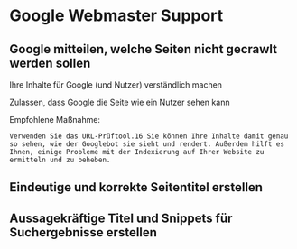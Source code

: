 
# Google Webmaster Support

## Google mitteilen, welche Seiten nicht gecrawlt werden sollen

Ihre Inhalte für Google (und Nutzer) verständlich machen

Zulassen, dass Google die Seite wie ein Nutzer sehen kann

Empfohlene Maßnahme:

    Verwenden Sie das URL-Prüftool.16 Sie können Ihre Inhalte damit genau so sehen, wie der Googlebot sie sieht und rendert. Außerdem hilft es Ihnen, einige Probleme mit der Indexierung auf Ihrer Website zu ermitteln und zu beheben.


## Eindeutige und korrekte Seitentitel erstellen


## Aussagekräftige Titel und Snippets für Suchergebnisse erstellen